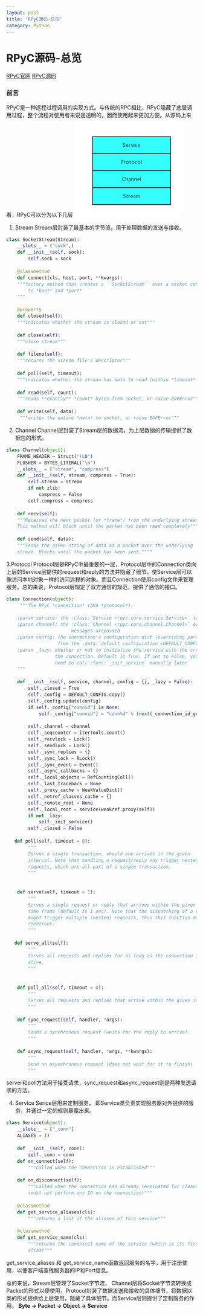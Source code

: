 ```yaml
---
layout: post
title: 'RPyC源码-总览'
category: Python
---
```


# RPyC源码-总览
[RPyC官网](https://rpyc.readthedocs.io/en/latest/) [RPyC源码](https://github.com/tomerfiliba/rpyc)

### 前言
RPyC是一种远程过程调用的实现方式。与传统的RPC相比，RPyC隐藏了底层调用过程，整个流程对使用者来说是透明的，因而使用起来更加方便。从源码上来看，RPyC可以分为以下几层
![RPyC](/img/RPyC.png)

1. Stream
    Stream层封装了最基本的字节流，用于处理数据的发送与接收。

```python
class SocketStream(Stream):
	__slots__ = ("sock",)
	def __init__(self, sock):
        self.sock = sock
        
	@classmethod
    def connect(cls, host, port, **kwargs):
    """factory method that creates a ``SocketStream`` over a socket connected
        to *host* and *port*
    """
    
    @property
    def closed(self):
    """indicates whether the stream is closed or not"""
    
    def close(self):
    """close stream"""
    
    def fileno(self):
    """returns the stream file's descriptor"""
    
    def poll(self, timeout):
    """indicates whether the stream has data to read (within *timeout* seconds)"""
      
    def read(self, count):
    """reads **exactly** *count* bytes from socket, or raise EOFError"""
    
    def write(self, data):
     """writes the entire *data* to socket, or raise EOFError"""

```

2. Channel
   Channel层封装了Stream层的数据流，为上层数据的传输提供了数据包的形式。

```python
class Channel(object):
	FRAME_HEADER = Struct("!LB")
	FLUSHER = BYTES_LITERAL("\n")
	__slots__ = ["stream", "compress"]
	def __init__(self, stream, compress = True):
        self.stream = stream
        if not zlib:
            compress = False
        self.compress = compress
        
    def recv(self):
    """Receives the next packet (or *frame*) from the underlying stream.
    This method will block until the packet has been read completely"""
    
	def send(self, data):
    """Sends the given string of data as a packet over the underlying 
    stream. Blocks until the packet has been sent.""""
```

3.Protocol
	Protocol层是RPyC中最重要的一层，Protocol层中的Connection类向上层的Service层提供的request和reply的方法并隐藏了细节，使Service层可以像访问本地对象一样的访问远程的对象。而且Connection使用config文件来管理服务。总的来说，Protocol层规定了双方通信的规范，提供了通信的接口。

```python
class Connection(object):
	 """The RPyC *connection* (AKA *protocol*).
    
    :param service: the :class:`Service <rpyc.core.service.Service>` to expose
	:param channel: the :class:`Channel <rpyc.core.channel.Channel>` over which 
						messages arepassed
    :param config: the connection's configuration dict (overriding parameters 
                   from the :data:`default configuration <DEFAULT_CONFIG>`)
    :param _lazy: whether or not to initialize the service with the creation of
                  the connection. Default is True. If set to False, you will 
                  need to call :func:`_init_service` manually later
    """
    
	def __init__(self, service, channel, config = {}, _lazy = False):
        self._closed = True
        self._config = DEFAULT_CONFIG.copy()
        self._config.update(config)
        if self._config["connid"] is None:
            self._config["connid"] = "conn%d" % (next(_connection_id_generator),)

        self._channel = channel
        self._seqcounter = itertools.count()
        self._recvlock = Lock()
        self._sendlock = Lock()
        self._sync_replies = {}
        self._sync_lock = RLock()
        self._sync_event = Event()
        self._async_callbacks = {}
        self._local_objects = RefCountingColl()
        self._last_traceback = None
        self._proxy_cache = WeakValueDict()
        self._netref_classes_cache = {}
        self._remote_root = None
        self._local_root = service(weakref.proxy(self))
        if not _lazy:
            self._init_service()
        self._closed = False
        
   def poll(self, timeout = 0):
        """
        Serves a single transaction, should one arrives in the given
        interval. Note that handling a request/reply may trigger nested
        requests, which are all part of a single transaction.
        """


    def serve(self, timeout = 1):
        """
        Serves a single request or reply that arrives within the given
        time frame (default is 1 sec). Note that the dispatching of a request
        might trigger multiple (nested) requests, thus this function may be
        reentrant. 
        """
        
   def serve_all(self):
        """
        Serves all requests and replies for as long as the connection is 
        alive.
        """
  

    def poll_all(self, timeout = 0):
        """
        Serves all requests and replies that arrive within the given interval.
        """
        
	def sync_request(self, handler, *args):
        """
        Sends a synchronous request (waits for the reply to arrive).
        """
        
    def async_request(self, handler, *args, **kwargs):
        """
        Send an asynchronous request (does not wait for it to finish) 
        """         
```
server和poll方法用于接受请求，sync_request和async_request则是两种发送请求的方法。

4. Service
Serice层用来定制服务， 即Service类负责实现服务器对外提供的服务，并通过一定的规则暴露出来。

```python
class Service(object):
	__slots__ = ["_conn"]
    ALIASES = ()

    def __init__(self, conn):
        self._conn = conn
    def on_connect(self):
        """called when the connection is established"""
       
    def on_disconnect(self):
        """called when the connection had already terminated for cleanup
        (must not perform any IO on the connection)"""
        
    @classmethod
    def get_service_aliases(cls):
        """returns a list of the aliases of this service"""
      
    @classmethod
    def get_service_name(cls):
        """returns the canonical name of the service (which is its first 
        alias)"""  
```
get_service_aliases 和 get_service_name函数返回服务的名字，用于注册使用，以便客户端查找服务器的IP和Port信息。

总的来说，Stream层管理了Socket字节流， Channel层将Socket字节流转换成Packet的形式以便使用，Protocol封装了数据发送和接收的具体细节，将数据以类的形式提供给上层使用，隐藏了具体细节。而Service层则提供了定制服务的作用。
**Byte -> Packet -> Object -> Service**